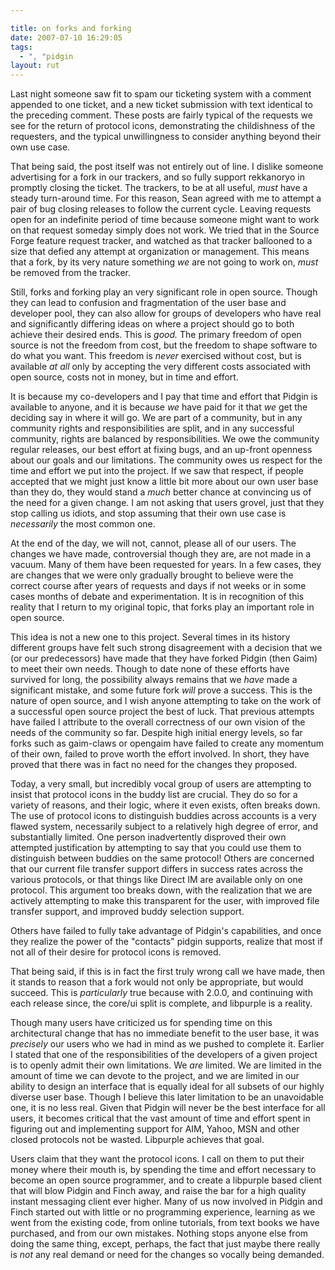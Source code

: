 ```yaml
---

title: on forks and forking
date: 2007-07-10 16:29:05
tags:
  - ", "pidgin
layout: rut
---
```


Last night someone saw fit to spam our ticketing system with a comment appended to one ticket, and a new ticket submission with text identical to the preceding comment.  These posts are fairly typical of the requests we see for the return of protocol icons, demonstrating the childishness of the requesters, and the typical unwillingness to consider anything beyond their own use case.

That being said, the post itself was not entirely out of line.  I dislike someone advertising  for a fork in our trackers, and so fully support rekkanoryo in promptly closing the ticket.  The trackers, to be at all useful, *must* have a steady turn-around time.  For this reason, Sean agreed with me to attempt a pair of bug closing releases to follow the current cycle.  Leaving requests open for an indefinite period of time because someone might want to work on that request someday simply does not work.  We tried that in the Source Forge feature request tracker, and watched as that tracker ballooned to a size that defied any attempt at organization or management.  This means that a fork, by its very nature something *we* are not going to work on, *must* be removed from the tracker.  

Still, forks and forking play an very significant role in open source.  Though they can lead to confusion and fragmentation of the user base and developer pool, they can also allow for groups of developers who have real and significantly differing ideas on where a project should go to both achieve their desired ends.  This is *good.*  The primary freedom of open source is not the freedom from cost, but the freedom to shape software to do what you want.  This freedom is *never* exercised without cost, but is available *at all* only by accepting the very different costs associated with open source, costs not in money, but in time and effort.  

It is because my co-developers and I pay that time and effort that Pidgin is available to anyone, and it is because *we* have paid for it that *we* get the deciding say in where it will go.  We are part of a community, but in any community rights and responsibilities are split, and in any successful community, rights are balanced by responsibilities.  We owe the community regular releases, our best effort at fixing bugs, and an up-front openness about our goals and our limitations.  The community owes us respect for the time and effort we put into the project.  If we saw that respect, if people accepted that we might just know a little bit more about our own user base than they do, they would stand a *much* better chance at convincing us of the need for a given change.   I am not asking that users grovel, just that they stop calling us idiots, and stop assuming that their own use case is *necessarily* the most common one.

At the end of the day, we will not, cannot, please all of our users.  The changes we have made, controversial though they are, are not made in a vacuum.  Many of them have been requested for years.  In a few cases, they are changes that we were only gradually brought to believe were the correct course after years of requests and days if not weeks or in some cases months of debate and experimentation.  It is in recognition of this reality that I return to my original topic, that forks play an important role in open source.

This idea is not a new one to this project.  Several times in its history different groups have felt such strong disagreement with a decision that we (or our predecessors) have made that they have forked Pidgin (then Gaim) to meet their own needs.  Though to date none of these efforts have survived for long, the possibility always remains that we *have* made a significant mistake, and some future fork *will* prove a success.  This is the nature of open source, and I wish anyone attempting to take on the work of a successful open source project the best of luck.  That previous attempts have failed I attribute to the overall correctness of our own vision of the needs of the community so far.  Despite high initial energy levels, so far forks such as gaim-claws or opengaim have failed to create any momentum of their own, failed to prove worth the effort involved.  In short, they have proved that there was in fact no need for the changes they proposed.  

Today, a very small, but incredibly vocal group of users are attempting to insist that protocol icons in the buddy list are crucial.  They do so for a variety of reasons, and their logic, where it even exists, often breaks down.  The use of protocol icons to distinguish buddies across accounts is a very flawed system, necessarily subject to a relatively high degree of error, and substantially limited.  One person inadvertently disproved their own attempted justification by attempting to say that you could use them to distinguish between buddies on the same protocol!  Others are concerned that our current file transfer support differs in success rates across the various protocols, or that things like Direct IM are available only on one protocol.  This argument too breaks down, with the realization that we are actively attempting to make this transparent for the user, with improved file transfer support, and improved buddy selection support.

Others have failed to fully take advantage of Pidgin's capabilities, and once they realize the power of the "contacts" pidgin supports, realize that most if not all of their desire for protocol icons is removed.  

That being said, if this is in fact the first truly wrong call we have made, then it stands to reason that a fork would not only be appropriate, but would succeed.  This is *particularly* true because with 2.0.0, and continuing with each release since, the core/ui split is complete, and libpurple is a reality.  

Though many users have criticized us for spending time on this architectural change that has no immediate benefit to the user base, it was *precisely* our users who we had in mind as we pushed to complete it.  Earlier I stated that one of the responsibilities of the developers of a given project is to openly admit their own limitations.  We *are* limited.  We are limited in the amount of time we can devote to the project, and we are limited in our ability to design an interface that is equally ideal for all subsets of our highly diverse user base.  Though I believe this later limitation to be an unavoidable one, it is no less real.  Given that Pidgin will never be the best interface for all users, it becomes critical that the vast amount of time and effort spent in figuring out and implementing support for AIM, Yahoo, MSN and other closed protocols not be wasted.  Libpurple achieves that goal.

Users claim that they want the protocol icons.  I call on them to put their money where their mouth is, by spending the time and effort necessary to become an open source programmer, and to create a libpurple based client that will blow Pidgin and Finch away, and raise the bar for a high quality instant messaging client ever higher.  Many of us now involved in Pidgin  and Finch started out with little or no programming experience, learning as we went from the existing code, from online tutorials, from text books we have purchased, and from our own mistakes.  Nothing stops anyone else from doing the same thing, except, perhaps, the fact that just maybe there really is *not* any real demand or need for the changes so vocally being demanded. 

